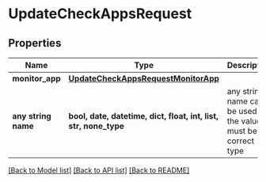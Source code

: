 # UpdateCheckAppsRequest


## Properties
Name | Type | Description | Notes
------------ | ------------- | ------------- | -------------
**monitor_app** | [**UpdateCheckAppsRequestMonitorApp**](UpdateCheckAppsRequestMonitorApp.md) |  | 
**any string name** | **bool, date, datetime, dict, float, int, list, str, none_type** | any string name can be used but the value must be the correct type | [optional]

[[Back to Model list]](../README.md#documentation-for-models) [[Back to API list]](../README.md#documentation-for-api-endpoints) [[Back to README]](../README.md)


